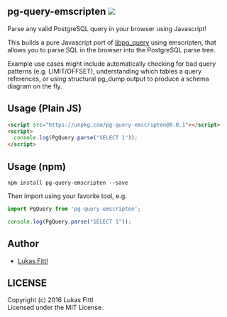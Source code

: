 ## pg-query-emscripten [ ![](https://img.shields.io/npm/v/pg-query-emscripten.svg)](https://www.npmjs.com/package/pg-query-emscripten)

Parse any valid PostgreSQL query in your browser using Javascript!

This builds a pure Javascript port of [libpg_query](https://github.com/lfittl/libpg_query) using emscripten, that allows you to parse SQL in the browser into the PostgreSQL parse tree.

Example use cases might include automatically checking for bad query patterns (e.g. LIMIT/OFFSET), understanding which tables a query references, or using structural pg_dump output to produce a schema diagram on the fly.

## Usage (Plain JS)

```html
<script src="https://unpkg.com/pg-query-emscripten@0.0.1"></script>
<script>
  console.log(PgQuery.parse("SELECT 1"));
</script>
```

## Usage (npm)

```
npm install pg-query-emscripten --save
```

Then import using your favorite tool, e.g.

```javascript
import PgQuery from 'pg-query-emscripten';

console.log(PgQuery.parse("SELECT 1"));
```

## Author

* [Lukas Fittl](https://github.com/lfittl)

## LICENSE

Copyright (c) 2016 Lukas Fittl<br>
Licensed under the MIT License.
